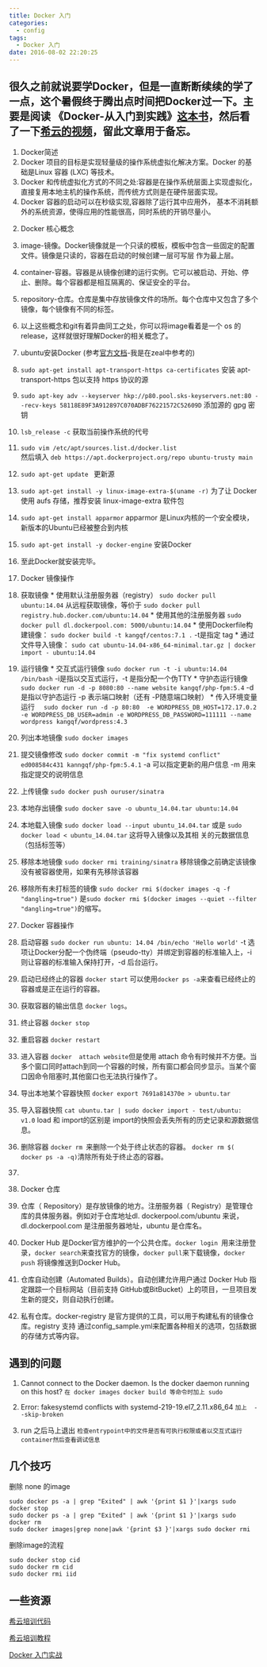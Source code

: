 ```yaml
---
title: Docker 入门
categories:
  - config
tags:
  - Docker 入门
date: 2016-08-02 22:20:25
---
```



## 很久之前就说要学Docker，但是一直断断续续的学了一点，这个暑假终于腾出点时间把Docker过一下。主要是阅读 《Docker-从入门到实践》[这本书](https://www.gitbook.com/book/yeasy/docker_practice/details)，然后看了一下[希云的视频](http://v.youku.com/v_show/id_XMTI1NTExNzgxNg==.html?from=s1.8-1-1.2)，留此文章用于备忘。


1. Docker简述
  1. Docker 项目的目标是实现轻量级的操作系统虚拟化解决方案。Docker 的基础是Linux 容器 (LXC) 等技术。
  2. Docker 和传统虚拟化方式的不同之处:容器是在操作系统层面上实现虚拟化，直接复用本地主机的操作系统，而传统方式则是在硬件层面实现。
  3. Docker 容器的启动可以在秒级实现,容器除了运行其中应用外， 基本不消耗额外的系统资源，使得应用的性能很高，同时系统的开销尽量小。
<!-- more -->
2. Docker 核心概念
  1. image-镜像。Docker镜像就是一个只读的模板，模板中包含一些固定的配置文件。镜像是只读的，容器在启动的时候创建一层可写层 作为最上层。
  2. container-容器。容器是从镜像创建的运行实例。它可以被启动、开始、停止、删除。每个容器都是相互隔离的、保证安全的平台。
  3. repository-仓库。仓库是集中存放镜像文件的场所。每个仓库中又包含了多个镜像，每个镜像有不同的标签。
  4. 以上这些概念和git有着异曲同工之处，你可以将image看着是一个 os 的release，这样就很好理解Docker的相关概念了。
3. ubuntu安装Docker (参考[官方文档](https://docs.docker.com/engine/installation/linux/ubuntulinux/)-我是在zeal中参考的)
  1. `sudo apt-get install apt-transport-https ca-certificates` 安装 apt-transport-https 包以支持 https 协议的源
  2. `sudo apt-key adv --keyserver hkp://p80.pool.sks-keyservers.net:80 --recv-keys 58118E89F3A912897C070ADBF76221572C52609D`  添加源的 gpg 密 钥
  3. `lsb_release -c`  获取当前操作系统的代号
  4. `sudo vim /etc/apt/sources.list.d/docker.list`  
  然后填入 `deb https://apt.dockerproject.org/repo ubuntu-trusty main`
  5. `sudo apt-get update `  更新源
  6. `sudo apt-get install -y linux-image-extra-$(uname -r)`  为了让 Docker 使用 aufs 存储，推荐安装 linux-image-extra 软件包
  7. `sudo apt-get install apparmor`  apparmor 是Linux内核的一个安全模块，新版本的Ubuntu已经被整合到内核
  8.  `sudo apt-get install -y docker-engine`   安装Docker
  9. 至此Docker就安装完毕。
4. Docker 镜像操作
  1. 获取镜像
    * 使用默认注册服务器（registry） `sudo docker pull ubuntu:14.04` 从远程获取镜像，等价于 `sudo docker pull registry.hub.docker.com/ubuntu:14.04`
    * 使用其他的注册服务器 `sudo docker pull dl.dockerpool.com: 5000/ubuntu:14.04`
    * 使用Dockerfile构建镜像： `sudo docker build -t kangqf/centos:7.1 .` -t是指定 tag
    * 通过文件导入镜像： `sudo cat ubuntu-14.04-x86_64-minimal.tar.gz | docker import - ubuntu:14.04`
  2. 运行镜像
    * 交互式运行镜像 `sudo docker run -t -i ubuntu:14.04 /bin/bash` -i是指以交互式运行，-t 是指分配一个伪TTY
    * 守护态运行镜像 `sudo docker run -d -p 8080:80 --name website kangqf/php-fpm:5.4` -d 是指以守护态运行 -p 表示端口映射（还有 -P随意端口映射）
    * 传入环境变量运行 `  sudo docker run -d -p 80:80  -e WORDPRESS_DB_HOST=172.17.0.2 -e WORDPRESS_DB_USER=admin -e WORDPRESS_DB_PASSWORD=111111 --name wordpress kangqf/wordpress:4.3`
  3. 列出本地镜像 `sudo docker images`
  4. 提交镜像修改 `sudo docker commit -m "fix systemd conflict" ed008584c431 kanngqf/php-fpm:5.4.1` -a 可以指定更新的用户信息 -m 用来指定提交的说明信息
  5. 上传镜像 `sudo docker push ouruser/sinatra`
  6. 本地存出镜像 `sudo docker save -o ubuntu_14.04.tar ubuntu:14.04`
  7. 本地载入镜像 `sudo docker load --input ubuntu_14.04.tar` 或是
  `sudo docker load < ubuntu_14.04.tar` 这将导入镜像以及其相 关的元数据信息（包括标签等）
  8. 移除本地镜像 `sudo docker rmi training/sinatra` 移除镜像之前确定该镜像没有被容器使用，如果有先移除该容器
  9. 移除所有未打标签的镜像 `sudo docker rmi $(docker images -q -f "dangling=true")` 是`sudo docker rmi $(docker images --quiet --filter "dangling=true")`的缩写。

5. Docker 容器操作
  1. 启动容器 `sudo docker run ubuntu: 14.04 /bin/echo 'Hello world'` -t 选项让Docker分配一个伪终端（pseudo-tty）并绑定到容器的标准输入上，-i 则让容器的标准输入保持打开，-d 后台运行。
  2. 启动已经终止的容器 `docker start` 可以使用`docker ps -a`来查看已经终止的容器或是正在运行的容器。
  3. 获取容器的输出信息 `docker logs`。
  4. 终止容器 `docker stop`
  5. 重启容器 `docker restart`
  6. 进入容器 `docker  attach website`但是使用 attach 命令有时候并不方便。当多个窗口同时attach到同一个容器的时候，所有窗口都会同步显示。当某个窗口因命令阻塞时,其他窗口也无法执行操作了。
  7. 导出本地某个容器快照 `docker export 7691a814370e > ubuntu.tar`
  8. 导入容器快照 `cat ubuntu.tar | sudo docker import - test/ubuntu: v1.0` load 和 import的区别是 import的快照会丢失所有的历史记录和源数据信息。
  9. 删除容器 `docker rm `来删除一个处于终止状态的容器。 `docker rm $( docker ps -a -q)`清除所有处于终止态的容器。
  10.

6. Docker 仓库
  1. 仓库（ Repository）是存放镜像的地方。注册服务器（ Registry）是管理仓库的具体服务器。例如对于仓库地址dl. dockerpool.com/ubuntu 来说，dl.dockerpool.com 是注册服务器地址，ubuntu 是仓库名。
  2. Docker Hub 是Docker官方维护的一个公共仓库。`docker login `用来注册登录，`docker search`来查找官方的镜像，`docker pull`来下载镜像，`docker push` 将镜像推送到Docker Hub。
  3. 仓库自动创建（Automated Builds）。自动创建允许用户通过 Docker Hub 指定跟踪一个目标网站（目前支持 GitHub或BitBucket）上的项目，一旦项目发生新的提交，则自动执行创建。
  4. 私有仓库。docker-registry 是官方提供的工具，可以用于构建私有的镜像仓库。registry 支持 通过config_sample.yml来配置各种相关的选项，包括数据的存储方式等内容。


## 遇到的问题

1. Cannot connect to the Docker daemon. Is the docker daemon running on this host?
`在 docker images docker build 等命令时加上 sudo`


2. Error: fakesystemd conflicts with systemd-219-19.el7_2.11.x86_64
`加上  --skip-broken`

3. run 之后马上退出
`检查entrypoint中的文件是否有可执行权限或者以交互式运行container然后查看调试信息`



## 几个技巧

删除 none 的image
```
sudo docker ps -a | grep "Exited" | awk '{print $1 }'|xargs sudo docker stop
sudo docker ps -a | grep "Exited" | awk '{print $1 }'|xargs sudo docker rm
sudo docker images|grep none|awk '{print $3 }'|xargs sudo docker rmi
```
删除image的流程
```
sudo docker stop cid
sudo docker rm cid
sudo docker rmi iid
```

## 一些资源
[希云培训代码](https://github.com/nicescale/docker-training.git)

[希云培训教程](https://csphere.cn/training)

[Docker 入门实战](http://yuedu.baidu.com/ebook/d817967416fc700abb68fca1)
